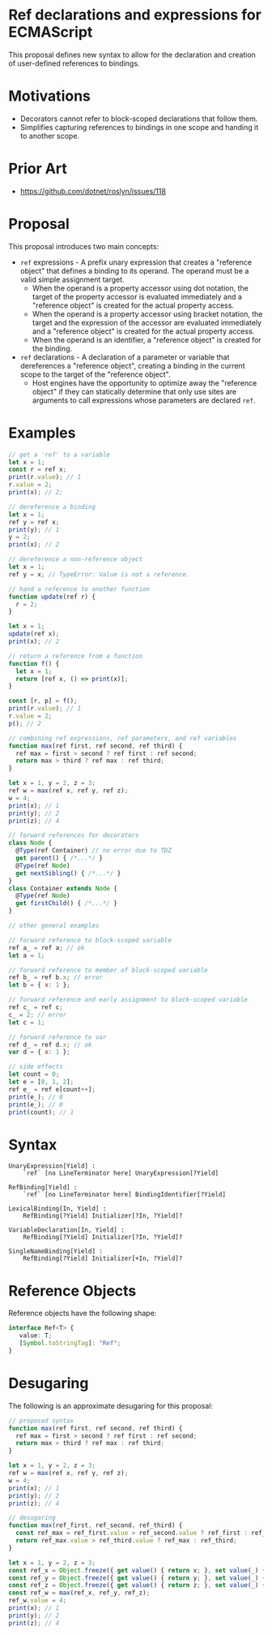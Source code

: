 # Ref declarations and expressions for ECMAScript

This proposal defines new syntax to allow for the declaration and creation of user-defined references to bindings.

# Motivations

* Decorators cannot refer to block-scoped declarations that follow them.
* Simplifies capturing references to bindings in one scope and handing it to another scope.

# Prior Art
* https://github.com/dotnet/roslyn/issues/118

# Proposal

This proposal introduces two main concepts: 

* `ref` expressions - A prefix unary expression that creates a "reference object" that defines a binding to its operand.
  The operand must be a valid simple assignment target. 
  * When the operand is a property accessor using dot notation, the target of the property accessor is evaluated immediately 
    and a "reference object" is created for the actual property access.
  * When the operand is a property accessor using bracket notation, the target and the expression of the accessor are evaluated
    immediately and a "reference object" is created for the actual property access.
  * When the operand is an identifier, a "reference object" is created for the binding.
* `ref` declarations - A declaration of a parameter or variable that dereferences a "reference object", creating a binding 
  in the current scope to the target of the "reference object".
  * Host engines have the opportunity to optimize away the "reference object" if they can statically determine that only use sites
    are arguments to call expressions whose parameters are declared `ref`.
  
# Examples

```js
// get a 'ref' to a variable
let x = 1;
const r = ref x;
print(r.value); // 1
r.value = 2;
print(x); // 2;
```

```js
// dereference a binding
let x = 1;
ref y = ref x;
print(y); // 1
y = 2;
print(x); // 2
```

```js
// dereference a non-reference object
let x = 1;
ref y = x; // TypeError: Value is not a reference.
```

```js
// hand a reference to another function
function update(ref r) {
  r = 2;
}

let x = 1;
update(ref x);
print(x); // 2
```

```js
// return a reference from a function
function f() {
  let x = 1;
  return [ref x, () => print(x)];
}

const [r, p] = f();
print(r.value); // 1
r.value = 2;
p(); // 2
```

```js
// combining ref expressions, ref parameters, and ref variables
function max(ref first, ref second, ref third) {
  ref max = first > second ? ref first : ref second;
  return max > third ? ref max : ref third;
}

let x = 1, y = 2, z = 3;
ref w = max(ref x, ref y, ref z);
w = 4;
print(x); // 1
print(y); // 2
print(z); // 4
```

```js
// forward references for decorators
class Node {
  @Type(ref Container) // no error due to TDZ
  get parent() { /*...*/ }
  @Type(ref Node)
  get nextSibling() { /*...*/ }
}
class Container extends Node {
  @Type(ref Node)
  get firstChild() { /*...*/ }
}
```

```js
// other general examples

// forward reference to block-scoped variable
ref a_ = ref a; // ok
let a = 1;

// forward reference to member of block-scoped variable
ref b_ = ref b.x; // error
let b = { x: 1 };

// forward reference and early assignment to block-scoped variable
ref c_ = ref c;
c_ = 2; // error
let c = 1;

// forward reference to var
ref d_ = ref d.x; // ok
var d = { x: 1 };

// side effects
let count = 0;
let e = [0, 1, 2];
ref e_ = ref e[count++];
print(e_); // 0
print(e_); // 0
print(count); // 1
```

# Syntax

```grammarkdown
UnaryExpression[Yield] :
    `ref` [no LineTerminator here] UnaryExpression[?Yield]

RefBinding[Yield] :
    `ref` [no LineTerminator here] BindingIdentifier[?Yield]

LexicalBinding[In, Yield] :
    RefBinding[?Yield] Initializer[?In, ?Yield]?

VariableDeclaration[In, Yield] :
    RefBinding[?Yield] Initializer[?In, ?Yield]?

SingleNameBinding[Yield] :
    RefBinding[?Yield] Initializer[+In, ?Yield]?
```

# Reference Objects
Reference objects have the following shape:

```ts
interface Ref<T> {
   value: T;
   [Symbol.toStringTag]: "Ref";
}
```

# Desugaring

The following is an approximate desugaring for this proposal:

```js
// proposed syntax
function max(ref first, ref second, ref third) {
  ref max = first > second ? ref first : ref second;
  return max > third ? ref max : ref third;
}

let x = 1, y = 2, z = 3;
ref w = max(ref x, ref y, ref z);
w = 4;
print(x); // 1
print(y); // 2
print(z); // 4

// desugaring
function max(ref_first, ref_second, ref_third) {
  const ref_max = ref_first.value > ref_second.value ? ref_first : ref_second;
  return ref_max.value > ref_third.value ? ref_max : ref_third;
}

let x = 1, y = 2, z = 3;
const ref_x = Object.freeze({ get value() { return x; }, set value(_) { x = _; } });
const ref_y = Object.freeze({ get value() { return y; }, set value(_) { y = _; } });
const ref_z = Object.freeze({ get value() { return z; }, set value(_) { z = _; } });
const ref_w = max(ref_x, ref_y, ref_z);
ref_w.value = 4;
print(x); // 1
print(y); // 2
print(z); // 4
```
